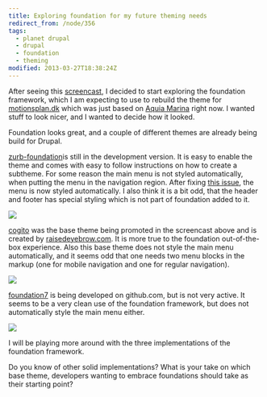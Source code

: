 ```yaml
---
title: Exploring foundation for my future theming needs
redirect_from: /node/356
tags:
  - planet drupal
  - drupal
  - foundation
  - theming
modified: 2013-03-27T18:38:24Z
---
```


After seeing this [screencast](http://2012.pnwdrupalsummit.org/sessions/inception-launch-achieve-beautiful-drupal-sites-less-effort-and-useful-tools), I decided to start exploring the foundation framework, which I am expecting to use to rebuild the theme for [motionsplan.dk](http://motionsplan.dk) which was just based on [Aquia Marina](http://drupal.org/project/acquia_marina) right now. I wanted stuff to look nicer, and I wanted to decide how it looked.

Foundation looks great, and a couple of different themes are already being build for Drupal.

[zurb-foundation](http://drupal.org/project/zurb-foundation)is still in the development version. It is easy to enable the theme and comes with easy to follow instructions on how to create a subtheme. For some reason the main menu is not styled automatically, when putting the menu in the navigation region. After fixing [this issue](http://drupal.org/node/1825876#comment-6737118), the menu is now styled automatically. I also think it is a bit odd, that the header and footer has special styling which is not part of foundation added to it.

[![](http://larsolesen.dk/sites/larsolesen.dk/files/styles/large/public/screenshot-6.png?itok=lfNNGUow)](http://larsolesen.dk/sites/larsolesen.dk/files/screenshot-6.png "screenshot-6.png")

[cogito](http://drupal.org/project/cogito) was the base theme being promoted in the screencast above and is created by [raisedeyebrow.com](http://www.raisedeyebrow.com/). It is more true to the foundation out-of-the-box experience. Also this base theme does not style the main menu automatically, and it seems odd that one needs two menu blocks in the markup (one for mobile navigation and one for regular navigation).

[![](http://larsolesen.dk/sites/larsolesen.dk/files/styles/medium/public/screenshot-4.png?itok=lJo9M6yD)](http://larsolesen.dk/sites/larsolesen.dk/files/styles/large/public/screenshot-4.png?itok=LNzbK5cJ "screenshot-4.png")

[foundation7](https://github.com/drewkennelly/foundation7) is being developed on github.com, but is not very active. It seems to be a very clean use of the foundation framework, but does not automatically style the main menu either.

[![](http://larsolesen.dk/sites/larsolesen.dk/files/styles/medium/public/screenshot-5.png?itok=peutCpzL)](http://larsolesen.dk/sites/larsolesen.dk/files/styles/large/public/screenshot-5.png?itok=DLRyZ9pu "screenshot-5.png")

I will be playing more around with the three implementations of the foundation framework.

Do you know of other solid implementations? What is your take on which base theme, developers wanting to embrace foundations should take as their starting point?
